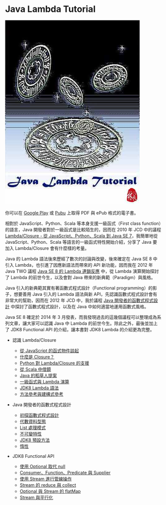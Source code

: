 Java Lambda Tutorial
====================

![Java Lambda Tutorial](cover.jpg)

你可以在 [Google Play](https://play.google.com/store/books/details?id=iwvMAgAAQBAJ) 或 [Pubu](http://www.pubu.com.tw/ebook/Java-Lambda-Tutorial-29189) 上取得 PDF 與 ePub 格式的電子書。

相對於 JavaScript、Python、Scala 等本身支援一級函式（First class function）的語言，Java 開發者對於一級函式是比較陌生的，因而在 2010 年 JCD 中的議程 [Lambda/Closure - 從 JavaScript、Python、Scala 到 Java SE 7](http://www.slideshare.net/JustinSDK/lambdaclosure-javascriptpythonscala-java-se-7 "Lambda/Closure - 從 JavaScript、Python、Scala 到 Java SE 7")，我簡單地從 JavaScript、Python、Scala 等語言的一級函式特性開始介紹，分享了 Java 要加入 Lambda/Closure 會有什麼樣的考量。

Java 的 Lambda 語法後來歷經了數次的討論與改變，後來確定在 Java SE 8 中引入 Lambda，也引進了因應新語法而帶來的 API 新功能，因而我在 2012 年 Java TWO 議程 [Java SE 8 的 Lambda 連鎖反應](http://www.slideshare.net/JustinSDK/java-se-8-lambda "Java SE 8 的 Lambda 連鎖反應") 中，從 Lambda 演算開始探討了 Lambda 的前世今生，以及會對 Java 帶來的新典範（Paradigm）與風格。

Java 引入的新典範其實有著函數式程式設計（Functional programming）的影子，想要善用 Java 引入的 Lambda 語法與新 API，先認識函數式程式設計會有非常大的幫助，因而在 2012 年 JCD 中，我於議程 [Java 開發者的函數式程式設計](http://www.slideshare.net/JustinSDK/java-16416534 "Java 開發者的函數式程式設計") 中探討了函數式程式設計，以及在 Java 中如何適當地運用函數式風格。

Java SE 8 確定於 2014 年 3 月發表，而我發現過去的這幾個議程可以整理成為系列文章，讓大家可以認識 Java 中 Lambda 的前世今生。除此之外，最後並加上了 JDK8 Functional API 的介紹，讓本書對 JDK8 Lambda 的介紹更為完整。

- 認識 Lambda/Closure
  - [從 JavaScript 的函式物件談起](https://openhome.cc/Gossip/CodeData/JavaLambdaTutorial/JavaScript.html)
  - [什麼是 Closure？](https://openhome.cc/Gossip/CodeData/JavaLambdaTutorial/Closure.html)
  - [Python 對 Lambda/Closure 的支援](https://openhome.cc/Gossip/CodeData/JavaLambdaTutorial/Python.html)
  - [從 Scala 中借鏡](https://openhome.cc/Gossip/CodeData/JavaLambdaTutorial/Scala.html)
  - [Java 的稻草人提案](https://openhome.cc/Gossip/CodeData/JavaLambdaTutorial/StrawMan.html)
  - [一級函式與 Lambda 演算](https://openhome.cc/Gossip/CodeData/JavaLambdaTutorial/LambdaCalculus.html)
  - [JDK8 Lambda 語法](https://openhome.cc/Gossip/CodeData/JavaLambdaTutorial/Java8Lambda.html)
  - [方法參考與建構式參考](https://openhome.cc/Gossip/CodeData/JavaLambdaTutorial/MethodReference.html)

- Java 開發者的函數式程式設計
  - [初探函數式程式設計](https://openhome.cc/Gossip/CodeData/JavaLambdaTutorial/FunctionalProgramming.html)
  - [代數資料型態](https://openhome.cc/Gossip/CodeData/JavaLambdaTutorial/AlgebraicDataType.html)
  - [List 處理模式](https://openhome.cc/Gossip/CodeData/JavaLambdaTutorial/ListPatterns.html)
  - [不可變特性](https://openhome.cc/Gossip/CodeData/JavaLambdaTutorial/Immutability.html)
  - [JDK8 預設方法](https://openhome.cc/Gossip/CodeData/JavaLambdaTutorial/Java8DefaultMethod.html)
  - [惰性](https://openhome.cc/Gossip/CodeData/JavaLambdaTutorial/Laziness.html)
  
- JDK8 Functional API
  - [使用 Optional 取代 null](https://openhome.cc/Gossip/Java/Optional.html)
  - [Consumer、Function、Predicate 與 Supplier](https://openhome.cc/Gossip/Java/ConsumerFunctionPredicateSupplier.html)
  - [使用 Stream 進行管線操作](https://openhome.cc/Gossip/Java/Stream.html)
  - [Stream 的 reduce 與 collect](https://openhome.cc/Gossip/Java/Reduction.html)
  - [Optional 與 Stream 的 flatMap](https://openhome.cc/Gossip/Java/FlatMap.html)
  - [Stream 與平行化](https://openhome.cc/Gossip/Java/ParallelStream.html)


